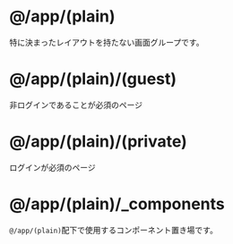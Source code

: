 # @/app/(plain)
特に決まったレイアウトを持たない画面グループです。

# @/app/(plain)/(guest)
非ログインであることが必須のページ

# @/app/(plain)/(private)
ログインが必須のページ

# @/app/(plain)/_components
`@/app/(plain)`配下で使用するコンポーネント置き場です。
